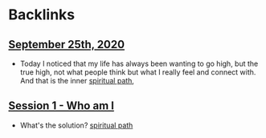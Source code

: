 
# Backlinks
## [September 25th, 2020](<September 25th, 2020.md>)
- Today I noticed that my life has always been wanting to go high, but the true high, not what people think but what I really feel and connect with. And that is the inner [spiritual path](<spiritual path.md>),

## [Session 1 - Who am I](<Session 1 - Who am I.md>)
- What's the solution? [spiritual path](<spiritual path.md>)

